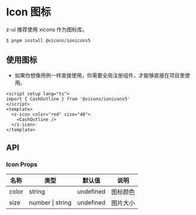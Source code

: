 # Icon 图标

z-ui 推荐使用 xicons 作为图标库。

```
$ pnpm install @vicons/ionicons5
```

## 使用图标

- 如果你想像用例一样直接使用，你需要全局注册组件，才能够直接在项目里使用。

<script setup lang="ts">
import { CashOutline } from '@vicons/ionicons5'
</script>
<z-icon color="red" size="10">
  <CashOutline/>
</z-icon>

<z-icon color="green" size="10">
  <CashOutline/>
</z-icon>
<z-icon color="blue" size="10">
  <CashOutline/>
</z-icon>
<div>

<z-icon color="red" size="20">
  <CashOutline/>
</z-icon>

<z-icon color="green" size="20">
  <CashOutline/>
</z-icon>

<z-icon color="blue" size="20">
  <CashOutline/>
</z-icon>
</div>

```vue
<script setup lang="ts">
import { CashOutline } from '@vicons/ionicons5'
</script>
<template>
  <z-icon color="red" size="40">
    <CashOutline />
  </z-icon>
</template>
```

## API

### Icon Props

| 名称  | 类型             | 默认值    | 说明     |
| ----- | ---------------- | --------- | -------- |
| color | string           | undefined | 图标颜色 |
| size  | number \| string | undefined | 图片大小 |
